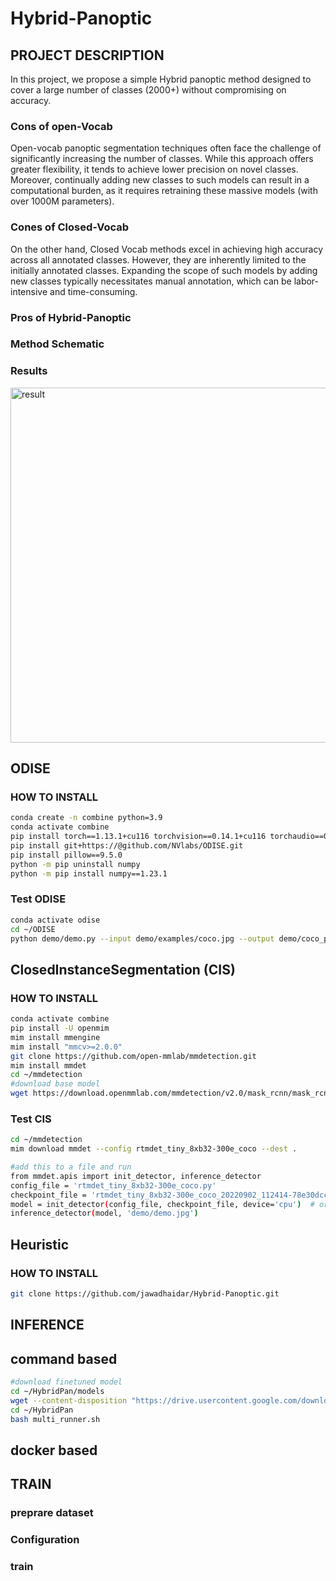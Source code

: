 # Hybrid-Panoptic
## PROJECT DESCRIPTION
In this project, we propose a simple Hybrid panoptic method designed to cover a large number of classes (2000+) without compromising on accuracy.
### Cons of open-Vocab
Open-vocab panoptic segmentation techniques often face the challenge of significantly increasing the number of classes. While this approach offers greater flexibility, it tends to achieve lower precision on novel classes. Moreover, continually adding new classes to such models can result in a computational burden, as it requires retraining these massive models (with over 1000M parameters).
### Cones of Closed-Vocab
On the other hand, Closed Vocab methods excel in achieving high accuracy across all annotated classes. However, they are inherently limited to the initially annotated classes. Expanding the scope of such models by adding new classes typically necessitates manual annotation, which can be labor-intensive and time-consuming.
### Pros of Hybrid-Panoptic
### Method Schematic

### Results

<img width="568" alt="result" src="https://github.com/jawadhaidar/Hybrid-Panoptic/assets/74460048/1409bd02-a460-4ccc-99b3-5d4ad3638a4f">

## ODISE 
### HOW TO INSTALL
```bash
conda create -n combine python=3.9
conda activate combine
pip install torch==1.13.1+cu116 torchvision==0.14.1+cu116 torchaudio==0.13.1 --extra-index-url https://download.pytorch.org/whl/cu116
pip install git+https://@github.com/NVlabs/ODISE.git
pip install pillow==9.5.0
python -m pip uninstall numpy
python -m pip install numpy==1.23.1

```
### Test ODISE
```bash
conda activate odise
cd ~/ODISE
python demo/demo.py --input demo/examples/coco.jpg --output demo/coco_pred.jpg 
```
## ClosedInstanceSegmentation (CIS)
### HOW TO INSTALL
```bash
conda activate combine
pip install -U openmim
mim install mmengine
mim install "mmcv>=2.0.0"
git clone https://github.com/open-mmlab/mmdetection.git
mim install mmdet
cd ~/mmdetection
#download base model
wget https://download.openmmlab.com/mmdetection/v2.0/mask_rcnn/mask_rcnn_x101_64x4d_fpn_mstrain-poly_3x_coco/mask_rcnn_x101_64x4d_fpn_mstrain-poly_3x_coco_20210526_120447-c376f129.pth
```

### Test CIS
```bash
cd ~/mmdetection
mim download mmdet --config rtmdet_tiny_8xb32-300e_coco --dest .
```
```bash
#add this to a file and run
from mmdet.apis import init_detector, inference_detector
config_file = 'rtmdet_tiny_8xb32-300e_coco.py'
checkpoint_file = 'rtmdet_tiny_8xb32-300e_coco_20220902_112414-78e30dcc.pth'
model = init_detector(config_file, checkpoint_file, device='cpu')  # or device='cuda:0'
inference_detector(model, 'demo/demo.jpg')
```
## Heuristic
### HOW TO INSTALL
```bash
git clone https://github.com/jawadhaidar/Hybrid-Panoptic.git
```
## INFERENCE 
## command based
```bash
#download finetuned model
cd ~/HybridPan/models
wget --content-disposition "https://drive.usercontent.google.com/download?id=1HW-V50SboP0kEsTh6c3h3g8bGffjBifL&export=download&confirm=t&uuid=368ec624-1afc-4d8c-b6af-dc8e96b3f070"
cd ~/HybridPan
bash multi_runner.sh
```
## docker based

## TRAIN
### preprare dataset
### Configuration
### train
